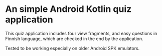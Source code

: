 # An simple Android Kotlin quiz application
This quiz application includes four view fragments, and easy questions in Finnish language, which are checked in the end by the application.

Tested to be working especially on older Android SPK emulators.
